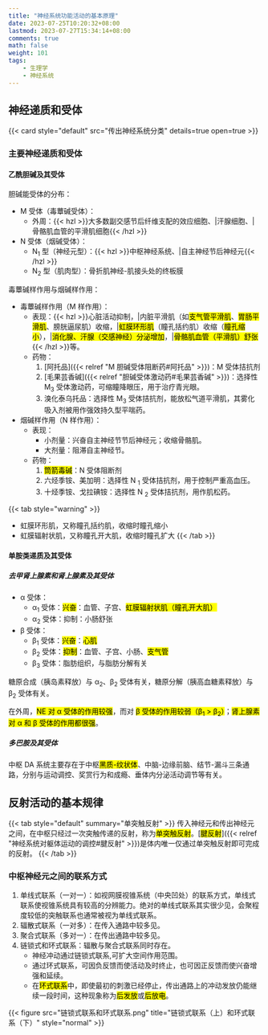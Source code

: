 ```yaml
---
title: "神经系统功能活动的基本原理"
date: 2023-07-25T10:20:32+08:00
lastmod: 2023-07-27T15:34:14+08:00
comments: true
math: false
weight: 101
tags:
    - 生理学
    - 神经系统
---
```


## 神经递质和受体

{{< card style="default" src="传出神经系统分类" details=true open=true >}}

### 主要神经递质和受体

#### 乙酰胆碱及其受体

胆碱能受体的分布：

- M 受体（毒蕈碱受体）：
    - 外周：{{< hzl >}}大多数副交感节后纤维支配的效应细胞、|汗腺细胞、|骨骼肌血管的平滑肌细胞{{< /hzl >}}
- N 受体（烟碱受体）：
    - N<sub>1</sub> 型（神经元型）：{{< hzl >}}中枢神经系统、|自主神经节后神经元{{< /hzl >}}
    - N<sub>2</sub> 型（肌肉型）：骨折肌神经-肌接头处的终板膜

毒蕈碱样作用与烟碱样作用：

- 毒蕈碱样作用（M 样作用）：
    - 表现：{{< hzl >}}心脏活动抑制，|内脏平滑肌（如<mark>支气管平滑肌</mark>、<mark>胃肠平滑肌</mark>、膀胱逼尿肌）收缩，|<mark>虹膜环形肌</mark>（瞳孔括约肌）收缩（<mark>瞳孔缩小</mark>），|<mark>消化腺、汗腺（交感神经）分泌增加</mark>，|<mark>骨骼肌血管（平滑肌）舒张</mark>{{< /hzl >}}等。
    - 药物：
        1. [阿托品]({{< relref "M 胆碱受体阻断药#阿托品" >}})：M 受体拮抗剂
        2. [毛果芸香碱]({{< relref "胆碱受体激动药#毛果芸香碱" >}})：选择性 M<sub>3</sub> 受体激动药，可缩瞳降眼压，用于治疗青光眼。
        3. 溴化泰乌托品：选择性 M<sub>3</sub> 受体拮抗剂，能放松气道平滑肌，其雾化吸入剂被用作强效持久型平喘药。
- 烟碱样作用（N 样作用）：
    - 表现：
        - 小剂量：兴奋自主神经节节后神经元；收缩骨骼肌。
        - 大剂量：阻滞自主神经节。
    - 药物：
        1. <mark>筒箭毒碱</mark>：N 受体阻断剂
        2. 六烃季铵、美加明：选择性 N <sub>1</sub> 受体拮抗剂，用于控制严重高血压。
        3. 十烃季铵、戈拉碘铵：选择性 N <sub>2</sub> 受体拮抗剂，用作肌松药。

{{< tab style="warning" >}}
- 虹膜环形肌，又称瞳孔括约肌，收缩时瞳孔缩小
- 虹膜辐射状肌，又称瞳孔开大肌，收缩时瞳孔扩大
{{< /tab >}}

#### 单胺类递质及其受体

##### 去甲肾上腺素和肾上腺素及其受体

- α 受体：
    - α<sub>1</sub> 受体：<mark>兴奋</mark>：血管、子宫、<mark>虹膜辐射状肌（瞳孔开大肌）</mark>
    - α<sub>2</sub> 受体：抑制：小肠舒张
- β 受体：
    - β<sub>1</sub> 受体：<mark>兴奋</mark>：<mark>心肌</mark>
    - β<sub>2</sub> 受体：<mark>抑制</mark>：血管、子宫、小肠、<mark>支气管</mark>
    - β<sub>3</sub> 受体：脂肪组织，与脂肪分解有关

糖原合成（胰岛素释放）与 α<sub>2</sub>、β<sub>2</sub> 受体有关，糖原分解（胰高血糖素释放）与 β<sub>2</sub> 受体有关。

在外周，<mark>NE 对 α 受体的作用较强</mark>，而对 <mark>β 受体的作用较弱（β<sub>1</sub> \> β<sub>2</sub>）</mark>；<mark>肾上腺素对 α 和 β 受体的作用都很强</mark>。

##### 多巴胺及其受体

中枢 DA 系统主要存在于中枢<mark>黑质-纹状体</mark>、中脑-边缘前脑、结节-漏斗三条通路，分别与运动调控、奖赏行为和成瘾、垂体内分泌活动调节等有关。

## 反射活动的基本规律

{{< tab style="default" summary="单突触反射" >}}
传入神经元和传出神经元之间，在中枢只经过一次突触传递的反射，称为<mark>单突触反射</mark>。[<mark>腱反射</mark>]({{< relref "神经系统对躯体运动的调控#腱反射" >}})是体内唯一仅通过单突触反射即可完成的反射。
{{< /tab >}}

### 中枢神经元之间的联系方式

1. 单线式联系（一对一）：如视网膜视锥系统（中央凹处）的联系方式，单线式联系使视锥系统具有较高的分辨能力。绝对的单线式联系其实很少见，会聚程度较低的突触联系也通常被视为单线式联系。
2. 辐散式联系（一对多）：在传入通路中较多见。
3. 聚合式联系（多对一）：在传出通路中较多见。
4. 链锁式和环式联系：辐散与聚合式联系同时存在。
    - 神经冲动通过链锁式联系,可扩大空间作用范围。
    - 通过环式联系，可因负反馈而使活动及时终止，也可因正反馈而使兴奋增强和延续。
    - 在<mark>环式联系</mark>中，即使最初的刺激已经停止，传出通路上的冲动发放仍能继续一段时间，这种现象称为<mark>后发放</mark>或<mark>后放电</mark>。

{{< figure src="链锁式联系和环式联系.png" title="链锁式联系（上）和环式联系（下）" style="normal" >}}
